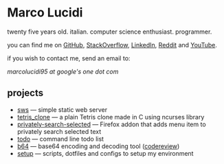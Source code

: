 Marco Lucidi
============

twenty five years old. italian. computer science enthusiast. programmer.

you can find me on [GitHub][1], [StackOverflow][2], [LinkedIn][3], [Reddit][4]
and [YouTube][5].

if you wish to contact me, send an email to:

*marcolucidi95 at google's one dot com*

[1]: https://github.com/MarcoLucidi01
[2]: https://stackoverflow.com/users/13527856
[3]: https://linkedin.com/in/marcolucidi01
[4]: https://www.reddit.com/user/ml01
[5]: https://www.youtube.com/channel/UCshwKTbEEolwmZkwpgI2EOA

projects
--------

- [sws][5] — simple static web server
- [tetris_clone][6] — a plain Tetris clone made in C using ncurses library
- [privately-search-selected][7] — Firefox addon that adds menu item to privately search selected text
- [todo][8] — command line todo list
- [b64][9] — base64 encoding and decoding tool ([codereview][10])
- [setup][11] — scripts, dotfiles and configs to setup my environment

[5]: https://github.com/MarcoLucidi01/sws
[6]: https://github.com/MarcoLucidi01/tetris_clone
[7]: https://github.com/MarcoLucidi01/privately-search-selected
[8]: https://github.com/MarcoLucidi01/todo
[9]: https://github.com/MarcoLucidi01/b64
[10]: https://codereview.stackexchange.com/questions/232103/base64-encoding-and-decoding-tool
[11]: https://github.com/MarcoLucidi01/setup
